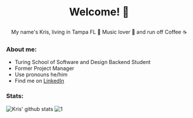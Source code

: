 # <p align='center'>Welcome!  🕺 </p>

<p align='center'>My name's Kris, living in Tampa FL 🌴 Music lover 🎸 and run off Coffee ☕</p>

### About me:

- Turing School of Software and Design Backend Student
- Former Project Manager
- Use pronouns he/him
- Find me on [LinkedIn](https://www.linkedin.com/in/kris-litman-7095351a4/)



### Stats:
![Kris' github stats](https://github-readme-stats.vercel.app/api?username=krislitman&show_icons=true&theme=tokyonight)
![1](https://github-readme-stats.vercel.app/api/top-langs/?username=krislitman&theme=tokyonight)
